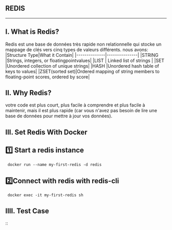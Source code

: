##                                           REDIS
----------------------------------------------------
##  I. What is Redis? 
Redis est une base de données très rapide
non relationnelle qui stocke un mappage de clés vers cinq types de valeurs différents. 
nous avons:
|Structure Type|What it Contain|
|--------------|---------------|
|STRING        |Strings, integers, or floatingpointvalues| 
|LIST          |  Linked list of strings |
|SET           |Unordered collection of unique strings|
|HASH          |Unordered hash table of keys to values|
|ZSET(sorted set)|Ordered mapping of string members to floating-point scores, ordered by score|
##  II. Why Redis? 
votre code est plus court, plus facile à comprendre et plus facile à maintenir, mais il est plus rapide
(car vous n'avez pas besoin de lire une base de données pour mettre à jour vos données).
##  III. Set Redis  With Docker
## :one: Start a redis instance
```
 docker run --name my-first-redis -d redis
```
## :two:Connect with redis with redis-cli
```
 docker exec -it my-first-redis sh
```

## IIII. Test Case
 ::


